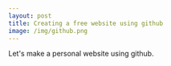 ```yaml
---
layout: post
title: Creating a free website using github
image: /img/github.png
---
```


Let's make a personal website using github.

